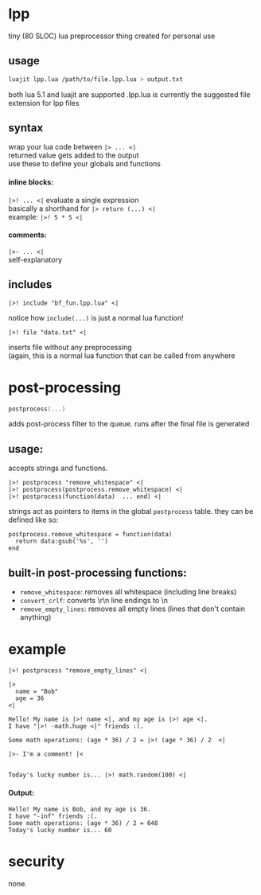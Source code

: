 # lpp
tiny (80 SLOC) lua preprocessor thing created for personal use

## usage  
```bash
luajit lpp.lua /path/to/file.lpp.lua > output.txt
```  
both lua 5.1 and luajit are supported
.lpp.lua is currently the suggested file extension for lpp files

## syntax  

wrap your lua code between `|> ... <|`  
returned value gets added to the output  
use these to define your globals and functions

#### inline blocks:  
`|>! ... <|` evaluate a single expression  
basically a shorthand for `|> return (...) <|`    
example: `|>! 5 * 5 <|`

#### comments:  
`|>- ... <|`  
self-explanatory

## includes

```
|>! include "bf_fun.lpp.lua" <|
```

notice how `include(...)` is just a normal lua function!   

```
|>! file "data.txt" <|
```

inserts file without any preprocessing  
(again, this is a normal lua function that can be called from anywhere

# post-processing

```lua
postprocess(...)
```
adds post-process filter to the queue.
runs after the final file is generated

## usage:  
accepts strings and functions.
```
|>! postprocess "remove_whitespace" <|
|>! postprocess(postprocess.remove_whitespace) <|
|>! postprocess(function(data)  ... end) <|
```
strings act as pointers to items in the global `postprocess` table.
they can be defined like so:
```
postprocess.remove_whitespace = function(data)
  return data:gsub('%s', '')
end
```

## built-in post-processing functions:  
  - `remove_whitespace`: removes all whitespace (including line breaks)
  - `convert_crlf`: converts \r\n line endings to \n
  - `remove_empty_lines`: removes all empty lines (lines that don't contain anything)

# example

```
|>! postprocess "remove_empty_lines" <|

|>
  name = "Bob"
  age = 36
<|

Hello! My name is |>! name <|, and my age is |>! age <|. 
I have "|>! -math.huge <|" friends :(.

Some math operations: (age * 36) / 2 = |>! (age * 36) / 2  <|

|>- I'm a comment! |<


Today's lucky number is... |>! math.random(100) <|

```
#### Output:
```
Hello! My name is Bob, and my age is 36.
I have "-inf" friends :(.
Some math operations: (age * 36) / 2 = 648
Today's lucky number is... 60
```

# security  
none.  

